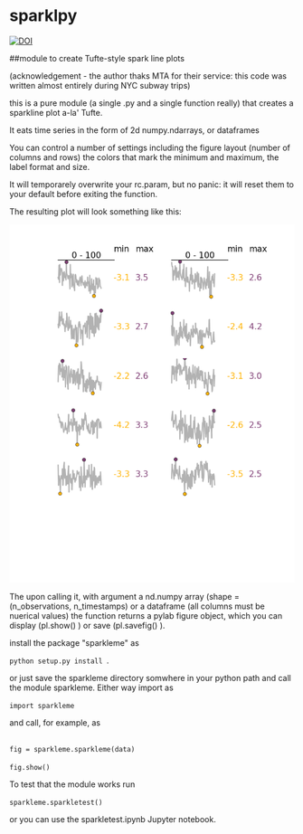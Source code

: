 # sparklpy

[![DOI](https://zenodo.org/badge/10115/fedhere/sparklpy.svg)](https://zenodo.org/badge/latestdoi/10115/fedhere/sparklpy)


##module to create Tufte-style spark line plots

(acknowledgement - the author thaks MTA for their service: this code was written almost entirely during NYC subway trips)


this is a pure module (a single .py and a single function really) that creates a sparkline plot a-la' Tufte.

It eats time series in the form of 2d numpy.ndarrays, or dataframes

You can control a number of settings including the figure layout (number of columns and rows) the colors that mark the minimum and maximum, the label format and size. 

It will temporarely overwrite your rc.param, but no panic: it will reset them to your default before exiting the function.

The resulting plot will look something like this:

![alt text](https://github.com/fedhere/sparklpy/blob/master/sparklines_example.png)


The upon calling it, with argument a nd.numpy array (shape = (n_observations, n_timestamps) or a dataframe (all columns must be nuerical values) the function returns a pylab figure object, which you can display (pl.show() ) or save (pl.savefig() ).

install the package "sparkleme" as

`python setup.py install `.

or just save the sparkleme directory somwhere in your python path and call the module sparkleme.
Either way import as

`import sparkleme `

and call, for example,  as  

```

fig = sparkleme.sparkleme(data)

fig.show()

```

To test that the module works run 

`sparkleme.sparkletest()`

or you can use the sparkletest.ipynb Jupyter notebook.


